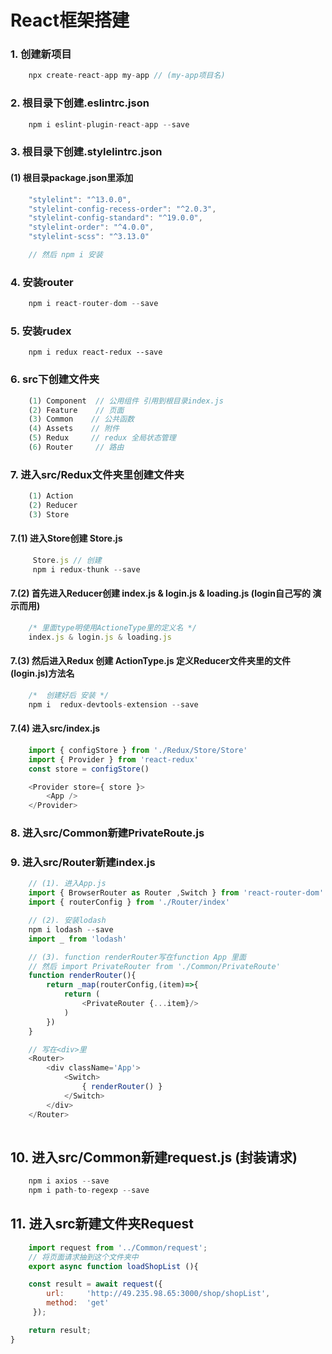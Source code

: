# React框架搭建

### 1. 创建新项目
```js
    npx create-react-app my-app // (my-app项目名)
```

### 2. 根目录下创建.eslintrc.json
```js
    npm i eslint-plugin-react-app --save
```

### 3. 根目录下创建.stylelintrc.json

#### (1) 根目录package.json里添加
```js
    "stylelint": "^13.0.0",
    "stylelint-config-recess-order": "^2.0.3",
    "stylelint-config-standard": "^19.0.0",
    "stylelint-order": "^4.0.0",
    "stylelint-scss": "^3.13.0"

    // 然后 npm i 安装
```

### 4. 安装router
```js
    npm i react-router-dom --save 
```

### 5. 安装rudex
```
    npm i redux react-redux --save
```

### 6. src下创建文件夹
```js
    (1) Component  // 公用组件 引用到根目录index.js
    (2) Feature    // 页面
    (3) Common    // 公共函数
    (4) Assets    // 附件
    (5) Redux     // redux 全局状态管理
    (6) Router     // 路由
```

### 7. 进入src/Redux文件夹里创建文件夹
```js
    (1) Action
    (2) Reducer
    (3) Store
```

#### 7.(1) 进入Store创建 Store.js
```js
     Store.js // 创建 
     npm i redux-thunk --save
```

#### 7.(2) 首先进入Reducer创建 index.js & login.js & loading.js (login自己写的 演示而用)
```js
    /* 里面type明使用ActioneType里的定义名 */
    index.js & login.js & loading.js
```

#### 7.(3) 然后进入Redux 创建 ActionType.js 定义Reducer文件夹里的文件(login.js)方法名
```js
    /*  创建好后 安装 */
    npm i  redux-devtools-extension --save
```

#### 7.(4) 进入src/index.js
```js
    import { configStore } from './Redux/Store/Store'
    import { Provider } from 'react-redux'
    const store = configStore()

    <Provider store={ store }>
        <App />
    </Provider>
```

### 8. 进入src/Common新建PrivateRoute.js 

### 9. 进入src/Router新建index.js
```js
    // (1). 进入App.js
    import { BrowserRouter as Router ,Switch } from 'react-router-dom'
    import { routerConfig } from './Router/index'

    // (2). 安装lodash
    npm i lodash --save
    import _ from 'lodash'

    // (3). function renderRouter写在function App 里面 
    // 然后 import PrivateRouter from './Common/PrivateRoute'
    function renderRouter(){
        return _map(routerConfig,(item)=>{
            return (
                <PrivateRouter {...item}/>
            )
        })
    } 

    // 写在<div>里
    <Router>
        <div className='App'>
            <Switch>
                { renderRouter() }
            </Switch>
        </div>
    </Router>
    
```

## 10. 进入src/Common新建request.js (封装请求)
```js
    npm i axios --save
    npm i path-to-regexp --save
```

## 11. 进入src新建文件夹Request
```js
    import request from '../Common/request';
    // 将页面请求抽到这个文件夹中
    export async function loadShopList (){

    const result = await request({
        url:     'http://49.235.98.65:3000/shop/shopList',
        method:  'get'
     });

    return result;
}
```